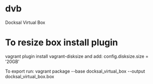 # dvb
Docksal Virtual Box

# To resize box install plugin
vagrant plugin install vagrant-disksize
and add:
config.disksize.size = '20GB'

To export run:
vagrant package --base docksal_virtual_box --output docksal_virtual_box.box